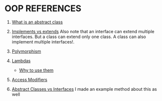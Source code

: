 # OOP REFERENCES


1. [What is an abstract class](https://stackoverflow.com/questions/1320745/abstract-class-in-java) 
2. [Implements vs extends](https://www.quora.com/What-is-the-difference-between-implements-and-extends) Also note that an interface can extend multiple interfaces.  But a class can extend only one class.  A class can also implement multiple interfaces!. 
3. [Polymorphism](https://www.tutorialspoint.com/java/java_polymorphism.htm)
4. [Lambdas](http://tutorials.jenkov.com/java/lambda-expressions.html)
    + [Why to use them](https://dzone.com/articles/why-we-need-lambda-expressions)

5. [Access Modifiers](http://docs.oracle.com/javase/tutorial/java/javaOO/accesscontrol.html)
6. [Abstract Classes vs Interfaces](http://docs.oracle.com/javase/tutorial/java/IandI/abstract.html) I made an example method about this as well









